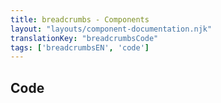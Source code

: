 ```yaml
---
title: breadcrumbs - Components
layout: "layouts/component-documentation.njk"
translationKey: "breadcrumbsCode"
tags: ['breadcrumbsEN', 'code']
---
```


## Code